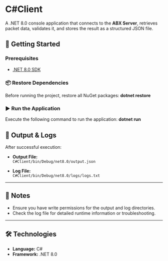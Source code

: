 # C#Client

A .NET 8.0 console application that connects to the **ABX Server**, retrieves packet data, validates it, and stores the result as a structured JSON file.

## 🚀 Getting Started

### Prerequisites

- [.NET 8.0 SDK](https://dotnet.microsoft.com/en-us/download/dotnet/8.0)

### 📦 Restore Dependencies

Before running the project, restore all NuGet packages: **dotnet restore**

### ▶️ Run the Application

Execute the following command to run the application: **dotnet run**

## 📁 Output & Logs

After successful execution:

- **Output File:**  
  `C#Client/bin/Debug/net8.0/output.json`

- **Log File:**  
  `C#Client/bin/Debug/net8.0/logs/logs.txt`

---

## 📌 Notes

- Ensure you have write permissions for the output and log directories.
- Check the log file for detailed runtime information or troubleshooting.

---

## 🛠 Technologies

- **Language:** C#
- **Framework:** .NET 8.0

